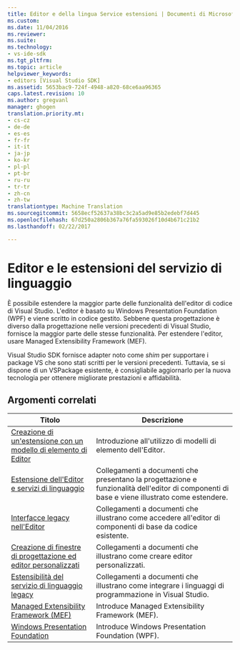 ```yaml
---
title: Editor e della lingua Service estensioni | Documenti di Microsoft
ms.custom: 
ms.date: 11/04/2016
ms.reviewer: 
ms.suite: 
ms.technology:
- vs-ide-sdk
ms.tgt_pltfrm: 
ms.topic: article
helpviewer_keywords:
- editors [Visual Studio SDK]
ms.assetid: 5653bac9-724f-4948-a820-68ce6aa96365
caps.latest.revision: 10
ms.author: gregvanl
manager: ghogen
translation.priority.mt:
- cs-cz
- de-de
- es-es
- fr-fr
- it-it
- ja-jp
- ko-kr
- pl-pl
- pt-br
- ru-ru
- tr-tr
- zh-cn
- zh-tw
translationtype: Machine Translation
ms.sourcegitcommit: 5658ecf52637a38bc3c2a5ad9e85b2edebf7d445
ms.openlocfilehash: 67d250a2806b367a76fa593026f10d4b671c21b2
ms.lasthandoff: 02/22/2017

---
```

# <a name="editor-and-language-service-extensions"></a>Editor e le estensioni del servizio di linguaggio
È possibile estendere la maggior parte delle funzionalità dell'editor di codice di Visual Studio. L'editor è basato su Windows Presentation Foundation (WPF) e viene scritto in codice gestito. Sebbene questa progettazione è diverso dalla progettazione nelle versioni precedenti di Visual Studio, fornisce la maggior parte delle stesse funzionalità. Per estendere l'editor, usare Managed Extensibility Framework (MEF).  
  
 Visual Studio SDK fornisce adapter noto come *shim* per supportare i package VS che sono stati scritti per le versioni precedenti. Tuttavia, se si dispone di un VSPackage esistente, è consigliabile aggiornarlo per la nuova tecnologia per ottenere migliorate prestazioni e affidabilità.  
  
## <a name="related-topics"></a>Argomenti correlati  
  
|Titolo|Descrizione|  
|-----------|-----------------|  
|[Creazione di un'estensione con un modello di elemento di Editor](../extensibility/creating-an-extension-with-an-editor-item-template.md)|Introduzione all'utilizzo di modelli di elemento dell'Editor.|  
|[Estensione dell'Editor e servizi di linguaggio](../extensibility/extending-the-editor-and-language-services.md)|Collegamenti a documenti che presentano la progettazione e funzionalità dell'editor di componenti di base e viene illustrato come estendere.|  
|[Interfacce legacy nell'Editor](../extensibility/legacy-interfaces-in-the-editor.md)|Collegamenti a documenti che illustrano come accedere all'editor di componenti di base da codice esistente.|  
|[Creazione di finestre di progettazione ed editor personalizzati](../extensibility/creating-custom-editors-and-designers.md)|Collegamenti a documenti che illustrano come creare editor personalizzati.|  
|[Estensibilità del servizio di linguaggio legacy](../extensibility/internals/legacy-language-service-extensibility.md)|Collegamenti a documenti che illustrano come integrare i linguaggi di programmazione in Visual Studio.|  
|[Managed Extensibility Framework (MEF)](http://msdn.microsoft.com/Library/6c61b4ec-c6df-4651-80f1-4854f8b14dde)|Introduce Managed Extensibility Framework (MEF).|  
|[Windows Presentation Foundation](http://msdn.microsoft.com/Library/f667bd15-2134-41e9-b4af-5ced6fafab5d)|Introduce Windows Presentation Foundation (WPF).|
